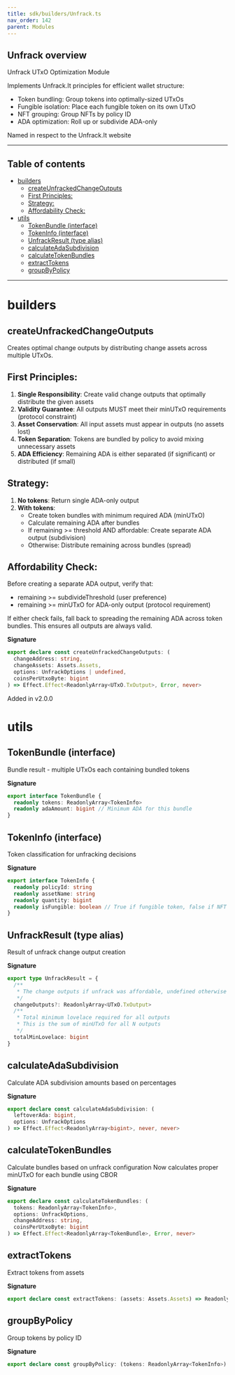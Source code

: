 ```yaml
---
title: sdk/builders/Unfrack.ts
nav_order: 142
parent: Modules
---
```


## Unfrack overview

Unfrack UTxO Optimization Module

Implements Unfrack.It principles for efficient wallet structure:

- Token bundling: Group tokens into optimally-sized UTxOs
- Fungible isolation: Place each fungible token on its own UTxO
- NFT grouping: Group NFTs by policy ID
- ADA optimization: Roll up or subdivide ADA-only

Named in respect to the Unfrack.It website

---

<h2 class="text-delta">Table of contents</h2>

- [builders](#builders)
  - [createUnfrackedChangeOutputs](#createunfrackedchangeoutputs)
  - [First Principles:](#first-principles)
  - [Strategy:](#strategy)
  - [Affordability Check:](#affordability-check)
- [utils](#utils)
  - [TokenBundle (interface)](#tokenbundle-interface)
  - [TokenInfo (interface)](#tokeninfo-interface)
  - [UnfrackResult (type alias)](#unfrackresult-type-alias)
  - [calculateAdaSubdivision](#calculateadasubdivision)
  - [calculateTokenBundles](#calculatetokenbundles)
  - [extractTokens](#extracttokens)
  - [groupByPolicy](#groupbypolicy)

---

# builders

## createUnfrackedChangeOutputs

Creates optimal change outputs by distributing change assets across multiple UTxOs.

## First Principles:

1. **Single Responsibility**: Create valid change outputs that optimally distribute the given assets
2. **Validity Guarantee**: All outputs MUST meet their minUTxO requirements (protocol constraint)
3. **Asset Conservation**: All input assets must appear in outputs (no assets lost)
4. **Token Separation**: Tokens are bundled by policy to avoid mixing unnecessary assets
5. **ADA Efficiency**: Remaining ADA is either separated (if significant) or distributed (if small)

## Strategy:

1. **No tokens**: Return single ADA-only output
2. **With tokens**:
   - Create token bundles with minimum required ADA (minUTxO)
   - Calculate remaining ADA after bundles
   - If remaining >= threshold AND affordable: Create separate ADA output (subdivision)
   - Otherwise: Distribute remaining across bundles (spread)

## Affordability Check:

Before creating a separate ADA output, verify that:

- remaining >= subdivideThreshold (user preference)
- remaining >= minUTxO for ADA-only output (protocol requirement)

If either check fails, fall back to spreading the remaining ADA across token bundles.
This ensures all outputs are always valid.

**Signature**

```ts
export declare const createUnfrackedChangeOutputs: (
  changeAddress: string,
  changeAssets: Assets.Assets,
  options: UnfrackOptions | undefined,
  coinsPerUtxoByte: bigint
) => Effect.Effect<ReadonlyArray<UTxO.TxOutput>, Error, never>
```

Added in v2.0.0

# utils

## TokenBundle (interface)

Bundle result - multiple UTxOs each containing bundled tokens

**Signature**

```ts
export interface TokenBundle {
  readonly tokens: ReadonlyArray<TokenInfo>
  readonly adaAmount: bigint // Minimum ADA for this bundle
}
```

## TokenInfo (interface)

Token classification for unfracking decisions

**Signature**

```ts
export interface TokenInfo {
  readonly policyId: string
  readonly assetName: string
  readonly quantity: bigint
  readonly isFungible: boolean // True if fungible token, false if NFT
}
```

## UnfrackResult (type alias)

Result of unfrack change output creation

**Signature**

```ts
export type UnfrackResult = {
  /**
   * The change outputs if unfrack was affordable, undefined otherwise
   */
  changeOutputs?: ReadonlyArray<UTxO.TxOutput>
  /**
   * Total minimum lovelace required for all outputs
   * This is the sum of minUTxO for all N outputs
   */
  totalMinLovelace: bigint
}
```

## calculateAdaSubdivision

Calculate ADA subdivision amounts based on percentages

**Signature**

```ts
export declare const calculateAdaSubdivision: (
  leftoverAda: bigint,
  options: UnfrackOptions
) => Effect.Effect<ReadonlyArray<bigint>, never, never>
```

## calculateTokenBundles

Calculate bundles based on unfrack configuration
Now calculates proper minUTxO for each bundle using CBOR

**Signature**

```ts
export declare const calculateTokenBundles: (
  tokens: ReadonlyArray<TokenInfo>,
  options: UnfrackOptions,
  changeAddress: string,
  coinsPerUtxoByte: bigint
) => Effect.Effect<ReadonlyArray<TokenBundle>, Error, never>
```

## extractTokens

Extract tokens from assets

**Signature**

```ts
export declare const extractTokens: (assets: Assets.Assets) => ReadonlyArray<TokenInfo>
```

## groupByPolicy

Group tokens by policy ID

**Signature**

```ts
export declare const groupByPolicy: (tokens: ReadonlyArray<TokenInfo>) => Map<string, ReadonlyArray<TokenInfo>>
```
